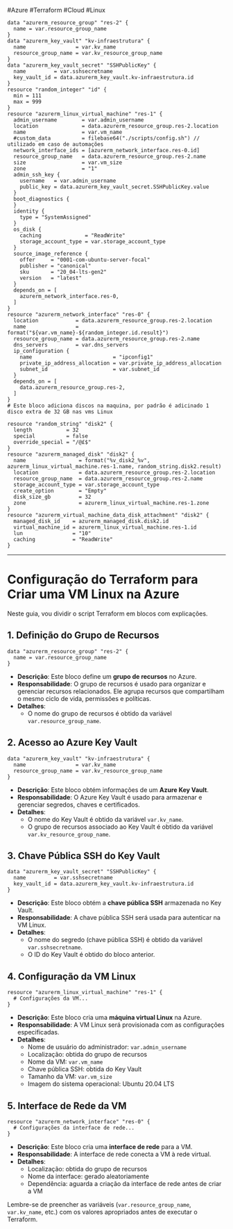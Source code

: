 #Azure #Terraform #Cloud #Linux 

```hcl
data "azurerm_resource_group" "res-2" {
  name = var.resource_group_name
}
data "azurerm_key_vault" "kv-infraestrutura" {
  name                = var.kv_name
  resource_group_name = var.kv_resource_group_name
}
data "azurerm_key_vault_secret" "SSHPublicKey" {
  name         = var.sshsecretname
  key_vault_id = data.azurerm_key_vault.kv-infraestrutura.id
}
resource "random_integer" "id" {
  min = 111
  max = 999
}
resource "azurerm_linux_virtual_machine" "res-1" {
  admin_username        = var.admin_username
  location              = data.azurerm_resource_group.res-2.location
  name                  = var.vm_name
  #custom_data          = filebase64("./scripts/config.sh") // utilizado em caso de automações
  network_interface_ids = [azurerm_network_interface.res-0.id]
  resource_group_name   = data.azurerm_resource_group.res-2.name
  size                  = var.vm_size
  zone                  = "1"
  admin_ssh_key {
    username   = var.admin_username
    public_key = data.azurerm_key_vault_secret.SSHPublicKey.value
  }
  boot_diagnostics {
  }
  identity {
    type = "SystemAssigned"
  }
  os_disk {
    caching              = "ReadWrite"
    storage_account_type = var.storage_account_type
  }
  source_image_reference {
    offer     = "0001-com-ubuntu-server-focal"
    publisher = "canonical"
    sku       = "20_04-lts-gen2"
    version   = "latest"
  }
  depends_on = [
    azurerm_network_interface.res-0,
  ]
}
resource "azurerm_network_interface" "res-0" {
  location            = data.azurerm_resource_group.res-2.location
  name                = format("${var.vm_name}-${random_integer.id.result}")
  resource_group_name = data.azurerm_resource_group.res-2.name
  dns_servers         = var.dns_servers
  ip_configuration {
    name                          = "ipconfig1"
    private_ip_address_allocation = var.private_ip_address_allocation
    subnet_id                     = var.subnet_id
  }
  depends_on = [
    data.azurerm_resource_group.res-2,
  ]
}
# Este bloco adiciona discos na maquina, por padrão é adicinado 1 disco extra de 32 GB nas vms Linux

resource "random_string" "disk2" {
  length           = 32
  special          = false
  override_special = "/@£$"
}
resource "azurerm_managed_disk" "disk2" {
  name                 = format("%v_disk2_%v", azurerm_linux_virtual_machine.res-1.name, random_string.disk2.result)
  location             = data.azurerm_resource_group.res-2.location
  resource_group_name  = data.azurerm_resource_group.res-2.name
  storage_account_type = var.storage_account_type
  create_option        = "Empty"
  disk_size_gb         = 32
  zone                 = azurerm_linux_virtual_machine.res-1.zone
}
resource "azurerm_virtual_machine_data_disk_attachment" "disk2" {
  managed_disk_id    = azurerm_managed_disk.disk2.id
  virtual_machine_id = azurerm_linux_virtual_machine.res-1.id
  lun                = "10"
  caching            = "ReadWrite"
}
```

----
# Configuração do Terraform para Criar uma VM Linux na Azure

Neste guia, vou dividir o script Terraform em blocos com explicações.

## 1. **Definição do Grupo de Recursos**

```hcl
data "azurerm_resource_group" "res-2" {
  name = var.resource_group_name
}
```

- **Descrição**: Este bloco define um **grupo de recursos** no Azure.
- **Responsabilidade**: O grupo de recursos é usado para organizar e gerenciar recursos relacionados. Ele agrupa recursos que compartilham o mesmo ciclo de vida, permissões e políticas.
- **Detalhes**:
    - O nome do grupo de recursos é obtido da variável `var.resource_group_name`.

## 2. **Acesso ao Azure Key Vault**

```hcl
data "azurerm_key_vault" "kv-infraestrutura" {
  name                = var.kv_name
  resource_group_name = var.kv_resource_group_name
}
```

- **Descrição**: Este bloco obtém informações de um **Azure Key Vault**.
- **Responsabilidade**: O Azure Key Vault é usado para armazenar e gerenciar segredos, chaves e certificados.
- **Detalhes**:
    - O nome do Key Vault é obtido da variável `var.kv_name`.
    - O grupo de recursos associado ao Key Vault é obtido da variável `var.kv_resource_group_name`.

## 3. **Chave Pública SSH do Key Vault**

```hcl
data "azurerm_key_vault_secret" "SSHPublicKey" {
  name         = var.sshsecretname
  key_vault_id = data.azurerm_key_vault.kv-infraestrutura.id
}
```

- **Descrição**: Este bloco obtém a **chave pública SSH** armazenada no Key Vault.
- **Responsabilidade**: A chave pública SSH será usada para autenticar na VM Linux.
- **Detalhes**:
    - O nome do segredo (chave pública SSH) é obtido da variável `var.sshsecretname`.
    - O ID do Key Vault é obtido do bloco anterior.

## 4. **Configuração da VM Linux**

```hcl
resource "azurerm_linux_virtual_machine" "res-1" {
  # Configurações da VM...
}
```

- **Descrição**: Este bloco cria uma **máquina virtual Linux** na Azure.
- **Responsabilidade**: A VM Linux será provisionada com as configurações especificadas.
- **Detalhes**:
    - Nome de usuário do administrador: `var.admin_username`
    - Localização: obtida do grupo de recursos
    - Nome da VM: `var.vm_name`
    - Chave pública SSH: obtida do Key Vault
    - Tamanho da VM: `var.vm_size`
    - Imagem do sistema operacional: Ubuntu 20.04 LTS

## 5. **Interface de Rede da VM**

```hcl
resource "azurerm_network_interface" "res-0" {
  # Configurações da interface de rede...
}
```

- **Descrição**: Este bloco cria uma **interface de rede** para a VM.
- **Responsabilidade**: A interface de rede conecta a VM à rede virtual.
- **Detalhes**:
    - Localização: obtida do grupo de recursos
    - Nome da interface: gerado aleatoriamente
    - Dependência: aguarda a criação da interface de rede antes de criar a VM

Lembre-se de preencher as variáveis (`var.resource_group_name`, `var.kv_name`, etc.) com os valores apropriados antes de executar o Terraform.